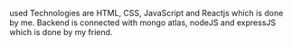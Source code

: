 used Technologies are HTML, CSS, JavaScript and Reactjs which is done by me.
Backend is connected with mongo atlas, nodeJS and expressJS which is done by my friend.
